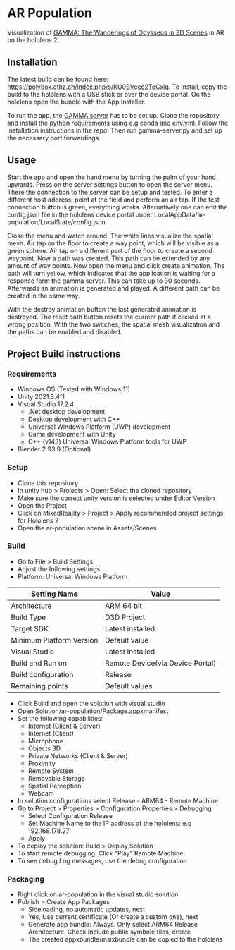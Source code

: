 # AR Population
Visualization of [GAMMA: The Wanderings of Odysseus in 3D Scenes](https://yz-cnsdqz.github.io/eigenmotion/GAMMA/) in AR on the hololens 2.

## Installation
The latest build can be found here: https://polybox.ethz.ch/index.php/s/KU0BVeec2ToCxlq.
To install, copy the build to the hololens with a USB stick or over the device portal.
On the holelens open the bundle with the App Installer.

To run the app, the [GAMMA server](https://github.com/boelukas/GAMMA-server) has to be set up. Clone the repository and install the python requirements using e.g conda and env.yml. Follow the installation instructions in the repo. Then run gamma-server.py and set up the necessary port forwardings.

## Usage
Start the app and open the hand menu by turning the palm of your hand upwards. Press on the server settings button to open the server menu. There the connection to the server can be setup and tested. To enter a different host address, point at the field and perform an air tap. If the test connection button is green, everything works. Alternatively one can edit the config.json file in the hololens device portal under LocalAppData/ar-population/LocalState/config.json

Close the menu and watch around. The white lines visualize the spatial mesh. Air tap on the floor to create a way point, which will be visible as a green sphere. Air tap on a different part of the floor to create a second waypoint. Now a path was created. This path can be extended by any amount of way points. Now open the menu and click create animation. The path will turn yellow, which indicates that the application is waiting for a response form the gamma server. This can take up to 30 seconds. Afterwards an animation is generated and played. A different path can be created in the same way. 

With the destroy animation button the last generated animation is destroyed. The reset path button resets the current path if clicked at a wrong position. With the two switches, the spatial mesh visualization and the paths can be enabled and disabled.
## Project Build instructions
### Requirements
- Windows OS (Tested with Windows 11)
- Unity 2021.3.4f1
- Visual Studio 17.2.4
    - .Net desktop development
    - Desktop development with C++
    - Universal Windows Platform (UWP) development
    - Game development with Unity
    - C++ (v143) Universal Windows Platform tools for UWP
- Blender 2.93.9 (Optional)

### Setup
- Clone this repository
- In unity hub > Projects > Open: Select the cloned repository
- Make sure the correct unity version is selected under Editor Version
- Open the Project
- Click on MixedReality > Project > Apply recommended project settings for Hololens 2
- Open the ar-population scene in Assets/Scenes

### Build
- Go to File > Build Settings
- Adjust the following settings
- Platform: Universal Windows Platform

|Setting Name|Value|
|------------|-----|
|Architecture|ARM 64 bit|
|Build Type|D3D Project|
|Target SDK|Latest installed|
|Minimum Platform Version|Default value|
|Visual Studio|Latest installed|
|Build and Run on|Remote Device(via Device Portal)|
|Build configuration|Release|
|Remaining points| Default values|

- Click Build and open the solution with visual studio
- Open Solution/ar-population/Package.appxmanifest
- Set the following capabilities:
  - Internet (Client & Server)
  - Internet (Client)
  - Microphone
  - Objects 3D
  - Private Networks (Client & Server)
  - Proximity
  - Remote System
  - Removable Storage
  - Spatial Perception
  - Webcam
- In solution configurations select Release - ARM64 - Remote Machine
- Go to Project > Properties > Configuration Properties > Debugging
    - Select Configuration Release
    - Set Machine Name to the IP address of the hololens: e.g 192.168.178.27
    - Apply
- To deploy the solution: Build > Deploy Solution
- To start remote debugging: Click "Play" Remote Machine
- To see debug.Log messages, use the debug configuration

### Packaging
- Right click on ar-population in the visual studio solution
- Publish > Create App Packages
    - Sideloading, no automatic updates, next
    - Yes, Use current certificate (Or create a custom one), next
    - Generate app bundle: Always. Only select ARM64 Release Architecture. Check Include public symbole files, create
    - The created appxbundle/msixbundle can be copied to the hololens